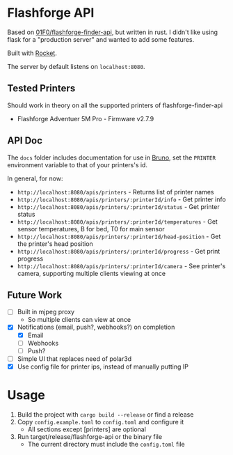 # Flashforge API

Based on [01F0/flashforge-finder-api](https://github.com/01F0/flashforge-finder-api), but written in rust.
I didn't like using flask for a "production server" and wanted to add some features.

Built with [Rocket](https://rocket.rs/).

The server by default listens on `localhost:8080`.

## Tested Printers
Should work in theory on all the supported printers of flashforge-finder-api
* Flashforge Adventuer 5M Pro - Firmware v2.7.9

## API Doc

The `docs` folder includes documentation for use in [Bruno](https://www.usebruno.com/), set the `PRINTER` environment variable to that of your printers's id.

In general, for now:
* `http://localhost:8080/apis/printers` - Returns list of printer names
* `http://localhost:8080/apis/printers/:printerId/info` - Get printer info
* `http://localhost:8080/apis/printers/:printerId/status` - Get printer status
* `http://localhost:8080/apis/printers/:printerId/temperatures` - Get sensor temperatures, B for bed, T0 for main sensor
* `http://localhost:8080/apis/printers/:printerId/head-position` - Get the printer's head position
* `http://localhost:8080/apis/printers/:printerId/progress` - Get print progress
* `http://localhost:8080/apis/printers/:printerId/camera` - See printer's camera, supporting multiple clients viewing at once

## Future Work

* [ ] Built in mjpeg proxy 
  * So multiple clients can view at once
* [x] Notifications (email, push?, webhooks?) on completion
  * [x] Email
  * [ ] Webhooks
  * [ ] Push?
* [ ] Simple UI that replaces need of polar3d
* [x] Use config file for printer ips, instead of manually putting IP

# Usage

1. Build the project with `cargo build --release` or find a release
2. Copy `config.example.toml` to `config.toml` and configure it
   * All sections except [printers] are optional
3. Run target/release/flashforge-api or the binary file
   * The current directory must include the `config.toml` file
